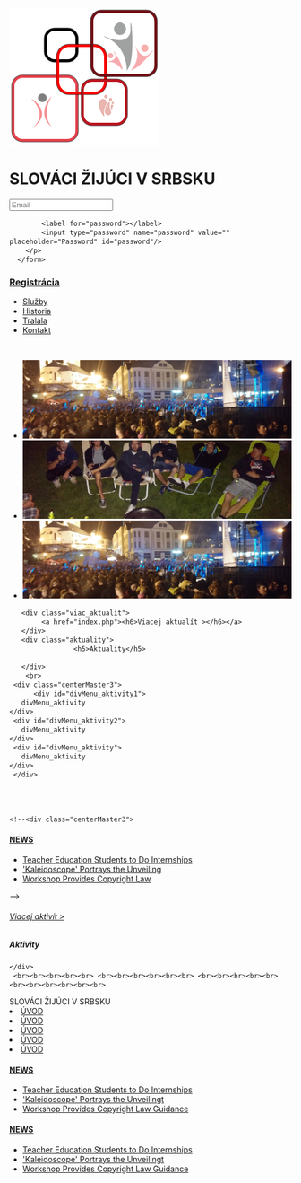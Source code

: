 <!DOCTYPE HTML PUBLIC "-//W3C//DTD HTML 4.01 Transitional//EN">
<html>
  <head>
  <meta http-equiv="content-type" content="text/html; charset=windows-1250">
  <meta name="generator" content="PSPad editor, www.pspad.com">
    <link rel="stylesheet" href="style.css" type="text/css">
    <link href="css/menu.css" rel="stylesheet" type="text/css" />
    <link href="css/layout.css" rel="stylesheet" type="text/css" />
    <link href='http://fonts.googleapis.com/css?family=Yanone+Kaffeesatz' rel='stylesheet' type='text/css' />
    <script src="http://ajax.googleapis.com/ajax/libs/jquery/1.8.3/jquery.min.js"></script>
    <script src="responsiveslides.min.js"></script>
  <title>Slováci žijúci v Srbsku</title>
  </head>
  <body>
  

 

          
<div id="container"> 
 
<div id="topbar"><a href="#"><img src="16.png"></a> 
<div id="vypis_textu"><h1>SLOVÁCI  ŽIJÚCI  V  SRBSKU</h1></div>
<div id="insideimagelogin">
      <form action="login" method="post">
            <label for="username"></label>
            <input name="username" type="text" value"" placeholder="Email" id="username"/>
        </p>

            <label for="password"></label>
            <input type="password" name="password" value="" placeholder="Password" id="password"/>
        </p>
      </form>
</div>

<div id="registracia_text">
    <a href="Registracia.php"><h3>Registrácia</h3></a> 
</div>

</div>

<div id="topbar2" >  
      <ul id="navMenu">   
          <li><a href="">Služby</a></li>
          <li><a href="">Historia</a></li>
          <li><a href="">Tralala</a></li>
          <li><a href="">Kontakt</a></li>
      </ul> 
</div>


<marquee behavior="scroll" direction="left"> <script src="http://calendar.zoznam.sk/embed1/sk/sk/" type="text/javascript" ></script> </marquee>


<div id="main_content">
    <ul class="rslides">
        <li><img src="21.png" alt=""></li>
        <li><img src="22.png" alt=""></li>
        <li><img src="21.png" alt=""></li>
    </ul> 
</div>



<div id="main_content1">

       <div class="viac_aktualit">
            <a href="index.php"><h6>Viacej aktualít ></h6></a>
       </div>
       <div class="aktuality">
                    <h5>Aktuality</h5>
       
       </div>
        <br>
     <div class="centerMaster3">
          <div id="divMenu_aktivity1">
       divMenu_aktivity
    </div>
     <div id="divMenu_aktivity2">
       divMenu_aktivity
    </div>
     <div id="divMenu_aktivity">
       divMenu_aktivity
    </div>
     </div>
    
    
    
    
    <!--<div class="centerMaster3">
      
       
   <div class="col-sm-3 footer-news">
     <h4><a href="#">NEWS</a></h4>
     <ul id="newsFooter">
     <li><a href="#">Teacher Education Students to Do Internships </a>
     </li><li><a href="#">'Kaleidoscope' Portrays the Unveiling </a>
     </li><li><a href="#">Workshop Provides Copyright Law </a>
     </li>
     </ul>
  </div>
    </div> -->
</div>

<div id="main_content2">
 <div class="viac_eventov">
            <a href="index.php"><h6>Viacej aktivít ></h6></a>
      </div>
    <div class="eventy">
      <h5>Aktivity</h5>
     
    </div>
     <br><br><br><br><br> <br><br><br><br><br><br> <br><br><br><br><br> <br><br><br><br><br><br>
</div>
     
    
<div id="footer">

<div class="centerMaster2">
<div id="footer_text">SLOVÁCI ŽIJÚCI V SRBSKU</div>
 <div class="menu_footer">
   <li><a href="index.php?p=uvod">ÚVOD</a></li>
   <li><a href="index.php?p=uvod">ÚVOD</a></li>
   <li><a href="index.php?p=uvod">ÚVOD</a></li>
   <li><a href="index.php?p=uvod">ÚVOD</a></li>
   <li><a href="index.php?p=uvod">ÚVOD</a></li>
 </div>
  
  <div id="footer_ciara"></div>
  
  
  <div class="col-sm-3 footer-news">
     <h4><a href="http://news.uark.edu/">NEWS</a></h4>
     <ul id="newsFooter">
     <li><a href="#">Teacher Education Students to Do Internships </a>
     </li><li><a href="#">'Kaleidoscope' Portrays the Unveilingt</a>
     </li><li><a href="#">Workshop Provides Copyright Law Guidance </a>
     </li>
     </ul>
     <h4><a href="http://news.uark.edu/">NEWS</a></h4>
     <ul id="newsFooter">
     <li><a href="#">Teacher Education Students to Do Internships </a>
     </li><li><a href="#">'Kaleidoscope' Portrays the Unveilingt</a>
     </li><li><a href="#">Workshop Provides Copyright Law Guidance </a>
     </li>
     </ul>
  </div>
  
  
</div>


 </div>
  </div>             
          
 <script>
  $(function() {
    $(".rslides").responsiveSlides();
   });
</script>
 
 
  

  </body>
</html>
